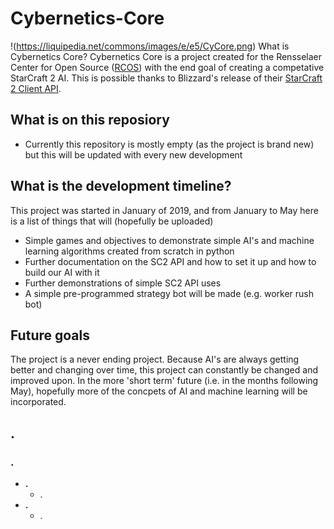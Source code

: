 # Cybernetics-Core
!(https://liquipedia.net/commons/images/e/e5/CyCore.png)
What is Cybernetics Core? Cybernetics Core is a project created for the Rensselaer Center for Open Source ([RCOS](https://rcos.io/)) with the end goal of creating a competative StarCraft 2 AI. This is possible thanks to Blizzard's release of their [StarCraft 2 Client API](https://github.com/Blizzard/s2client-api).

## What is on this reposiory
* Currently this repository is mostly empty (as the project is brand new) but this will be updated with every new development

## What is the development timeline?
This project was started in January of 2019, and from January to May here is a list of things that will (hopefully be uploaded)
* Simple games and objectives to demonstrate simple AI's and machine learning algorithms created from scratch in python
* Further documentation on the SC2 API and how to set it up and how to build our AI with it
* Further demonstrations of simple SC2 API uses
* A simple pre-programmed strategy bot will be made (e.g. worker rush bot)

## Future goals
The project is a never ending project. Because AI's are always getting better and changing over time, this project can constantly be changed and improved upon. In the more 'short term' future (i.e. in the months following May), hopefully more of the concpets of AI and machine learning will be incorporated.

## .
### .
* **.**  
  * .
* **.**
  * .
